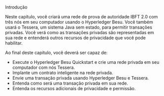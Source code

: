 Introdução

Neste capítulo, você criará uma rede de prova de autoridade IBFT 2.0 com três nós em seu computador usando o Hyperledger Besu. Você também usará o Tessera, um sistema Java sem estado, para permitir transações privadas. Você verá como as transações privadas são representadas em sua rede e entenderá outros recursos de privacidade que você pode habilitar.


Ao final deste capítulo, você deverá ser capaz de:

- Execute o Hyperledger Besu Quickstart e crie uma rede privada em seu computador com nós Tessera.
- Implante um contrato inteligente na rede privada.
- Envie uma transação privada usando Hyperledger Besu e Tessera.
- Entenda como será uma transação privada em sua rede.
- Entenda os recursos adicionais de privacidade e permissão.